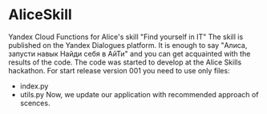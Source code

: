 # AliceSkill
Yandex Cloud Functions for Alice's skill "Find yourself in IT"
The skill is published on the Yandex Dialogues platform.
It is enough to say "Алиса, запусти навык Найди себя в АйТи" and 
you can get acquainted with the results of the code.
The code was started to develop at the Alice Skills hackathon. 
For start release version 001 you need to use only files:
- index.py
- utils.py
Now, we update our application with recommended approach of scences.   